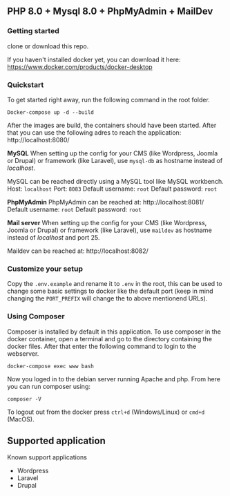 ## PHP 8.0 + Mysql 8.0 + PhpMyAdmin + MailDev

### Getting started
clone or download this repo.

If you haven't installed docker yet, you can download it here: https://www.docker.com/products/docker-desktop

### Quickstart
To get started right away, run the following command in the root folder.

    Docker-compose up -d --build

After the images are build, the containers should have been started. After that you can use the following adres to reach the application: http://localhost:8080/

**MySQL**
When setting up the config for your CMS (like Wordpress, Joomla or Drupal) or framework (like Laravel), use `mysql-db` as hostname instead of *localhost*.

MySQL can be reached directly using a MySQL tool like MySQL workbench.
Host: `localhost`
Port: `8083`
Default username: `root`
Default password: `root`


**PhpMyAdmin**
PhpMyAdmin can be reached at: http://localhost:8081/
Default username: `root`
Default password: `root`

**Mail server**
When setting up the config for your CMS (like Wordpress, Joomla or Drupal) or framework (like Laravel), use `maildev` as hostname instead of *localhost* and port 25.

Maildev can be reached at: http://localhost:8082/

### Customize your setup
Copy the `.env.example` and rename it to `.env` in the root, this can be used to change some basic settings to docker like the default port (keep in mind changing the `PORT_PREFIX` will change the to above mentionend URLs).

### Using Composer
Composer is installed by default in this application.
To use composer in the docker container, open a terminal and go to the directory containing the docker files.
After that enter the following command to login to the webserver.

    docker-compose exec www bash

Now you loged in to the debian server running Apache and php.
From here you can run composer using:

    composer -V

To logout out from the docker press `ctrl+d` (Windows/Linux) or `cmd+d` (MacOS).


## Supported application
Known support applications
- Wordpress
- Laravel
- Drupal